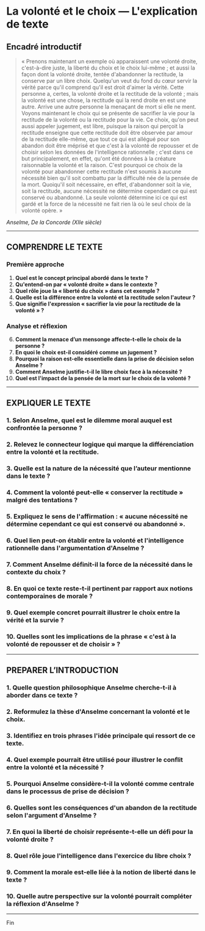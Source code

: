 # La volonté et le choix — L'explication de texte

## Encadré introductif
> « Prenons maintenant un exemple où apparaissent une volonté droite, c'est-à-dire juste, la liberté du choix et le choix lui-même ; et aussi la façon dont la volonté droite, tentée d'abandonner la rectitude, la conserve par un libre choix. Quelqu'un veut du fond du cœur servir la vérité parce qu'il comprend qu'il est droit d'aimer la vérité. Cette personne a, certes, la volonté droite et la rectitude de la volonté ; mais la volonté est une chose, la rectitude qui la rend droite en est une autre. Arrive une autre personne la menaçant de mort si elle ne ment. Voyons maintenant le choix qui se présente de sacrifier la vie pour la rectitude de la volonté ou la rectitude pour la vie. Ce choix, qu'on peut aussi appeler jugement, est libre, puisque la raison qui perçoit la rectitude enseigne que cette rectitude doit être observée par amour de la rectitude elle-même, que tout ce qui est allégué pour son abandon doit être méprisé et que c'est à la volonté de repousser et de choisir selon les données de l'intelligence rationnelle ; c'est dans ce but principalement, en effet, qu'ont été données à la créature raisonnable la volonté et la raison. C'est pourquoi ce choix de la volonté pour abandonner cette rectitude n'est soumis à aucune nécessité bien qu'il soit combattu par la difficulté née de la pensée de la mort. Quoiqu'il soit nécessaire, en effet, d'abandonner soit la vie, soit la rectitude, aucune nécessité ne détermine cependant ce qui est conservé ou abandonné. La seule volonté détermine ici ce qui est gardé et la force de la nécessité ne fait rien là où le seul choix de la volonté opère. »

*Anselme, De la Concorde (XIIe siècle)*

---

## COMPRENDRE LE TEXTE

### Première approche

1. **Quel est le concept principal abordé dans le texte ?**  
2. **Qu'entend-on par « volonté droite » dans le contexte ?**  
3. **Quel rôle joue la « liberté du choix » dans cet exemple ?**  
4. **Quelle est la différence entre la volonté et la rectitude selon l'auteur ?**  
5. **Que signifie l'expression « sacrifier la vie pour la rectitude de la volonté » ?**  

### Analyse et réflexion

6. **Comment la menace d’un mensonge affecte-t-elle le choix de la personne ?**  
7. **En quoi le choix est-il considéré comme un jugement ?**  
8. **Pourquoi la raison est-elle essentielle dans la prise de décision selon Anselme ?**  
9. **Comment Anselme justifie-t-il le libre choix face à la nécessité ?**  
10. **Quel est l'impact de la pensée de la mort sur le choix de la volonté ?**  

---

## EXPLIQUER LE TEXTE

### 1. Selon Anselme, quel est le dilemme moral auquel est confrontée la personne ?  
### 2. Relevez le connecteur logique qui marque la différenciation entre la volonté et la rectitude.  
### 3. Quelle est la nature de la nécessité que l’auteur mentionne dans le texte ?  
### 4. Comment la volonté peut-elle « conserver la rectitude » malgré des tentations ?  
### 5. Expliquez le sens de l'affirmation : « aucune nécessité ne détermine cependant ce qui est conservé ou abandonné ».  

### 6. Quel lien peut-on établir entre la volonté et l'intelligence rationnelle dans l'argumentation d'Anselme ?  
### 7. Comment Anselme définit-il la force de la nécessité dans le contexte du choix ?  
### 8. En quoi ce texte reste-t-il pertinent par rapport aux notions contemporaines de morale ?  
### 9. Quel exemple concret pourrait illustrer le choix entre la vérité et la survie ?  
### 10. Quelles sont les implications de la phrase « c'est à la volonté de repousser et de choisir » ?  

---

## PREPARER L’INTRODUCTION

### 1. Quelle question philosophique Anselme cherche-t-il à aborder dans ce texte ?  
### 2. Reformulez la thèse d'Anselme concernant la volonté et le choix.  
### 3. Identifiez en trois phrases l'idée principale qui ressort de ce texte.  
### 4. Quel exemple pourrait être utilisé pour illustrer le conflit entre la volonté et la nécessité ?  
### 5. Pourquoi Anselme considère-t-il la volonté comme centrale dans le processus de prise de décision ?  

### 6. Quelles sont les conséquences d'un abandon de la rectitude selon l'argument d'Anselme ?  
### 7. En quoi la liberté de choisir représente-t-elle un défi pour la volonté droite ?  
### 8. Quel rôle joue l'intelligence dans l'exercice du libre choix ?  
### 9. Comment la morale est-elle liée à la notion de liberté dans le texte ?  
### 10. Quelle autre perspective sur la volonté pourrait compléter la réflexion d'Anselme ?  

--- 

Fin